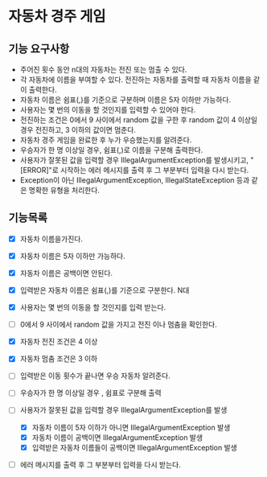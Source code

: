 # 자동차 경주 게임

## 기능 요구사항
- 주어진 횟수 동안 n대의 자동차는 전진 또는 멈출 수 있다.
- 각 자동차에 이름을 부여할 수 있다. 전진하는 자동차를 출력할 때 자동차 이름을 같이 출력한다.
- 자동차 이름은 쉼표(,)를 기준으로 구분하며 이름은 5자 이하만 가능하다.
- 사용자는 몇 번의 이동을 할 것인지를 입력할 수 있어야 한다.
- 전진하는 조건은 0에서 9 사이에서 random 값을 구한 후 random 값이 4 이상일 경우 전진하고, 3 이하의 값이면 멈춘다.
- 자동차 경주 게임을 완료한 후 누가 우승했는지를 알려준다.
- 우승자가 한 명 이상일 경우, 쉼표(,)로 이름을 구분해 출력한다.
- 사용자가 잘못된 값을 입력할 경우 IllegalArgumentException를 발생시키고, "[ERROR]"로 시작하는 에러 메시지를 출력 후 그 부분부터 입력을 다시 받는다.
- Exception이 아닌 IllegalArgumentException, IllegalStateException 등과 같은 명확한 유형을 처리한다.


## 기능목록
- [x] 자동차 이름을가진다.
- [x] 자동차 이름은 5자 이하만 가능하다.
- [x] 자동차 이름은 공백이면 안된다.
- [x] 입력받은 자동차 이름은 쉼표(,)를 기준으로 구분한다. N대
- [x] 사용자는 몇 번의 이동을 할 것인지를 입력 받는다.
- [ ] 0에서 9 사이에서 random 값을 가지고 전진 이나 멈춤을 확인한다.
- [x] 자동차 전진 조건은 4 이상
- [x] 자동차 멈춤 조건은 3 이하
- [ ] 입력받은 이동 횟수가 끝나면 우승 자동차 알려준다.
- [ ] 우승자가 한 명 이상일 경우 , 쉼표로 구분해 출력
- [ ] 사용자가 잘못된 값을 입력할 경우 IllegalArgumentException를 발생
  - [x] 자동차 이름이 5자 이하가 아니면 IllegalArgumentException 발생
  - [x] 자동차 이름이 공백이면 IllegalArgumentException 발생
  - [x] 입력받은 자동차 이름들이 공백이면 IllegalArgumentException 발생
- [ ] 에러 메시지를 출력 후 그 부분부터 입력을 다시 받는다.




